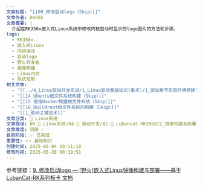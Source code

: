 ```yaml
---
文章标题: "[[09_修改启动logo（Skip）]]"
文章作者: Dakkk
文章概要: |
  介绍在RK356x嵌入式Linux系统中修改内核启动时显示的logo图片的方法和步骤。
tags:
  - RK356x
  - 嵌入式Linux
  - 内核编译
  - 启动logo
  - 野火开发板
  - 镜像构建
  - Linux内核
  - 系统定制
相关文章:
  - "[[../4_Linux驱动开发实战/1_Linux驱动基础知识(重点)/1_驱动章节实验环境搭建]]"
  - "[[14_Ubuntu根文件系统构建（Skip）]]"
  - "[[15_使用Docker构建根文件系统（Skip）]]"
  - "[[16_Buildroot根文件系统的构建（Skip）]]"
  - "[[1_驱动关键技术]]"
文章分类: 🐧 Linux系统
文章路径: 06-🐧 Linux系统/04-🔌 驱动开发/02-💾 Lubancat-RK3568/2_镜像构建与部署/09_修改启动logo（Skip）.md
文章难度: 初级 💧
目前阶段: ✅ 已完成
重要性: ⭐⭐ 基础知识
创建时间: 2025-05-04 19:11:18
修改时间: 2025-05-28 00:19:51
---
```



参考链接：[9. 修改启动logo — [野火]嵌入式Linux镜像构建与部署——基于LubanCat-RK系列板卡 文档](https://doc.embedfire.com/linux/rk356x/build_and_deploy/zh/latest/building_image/building_kernel/kernel_logo.html)